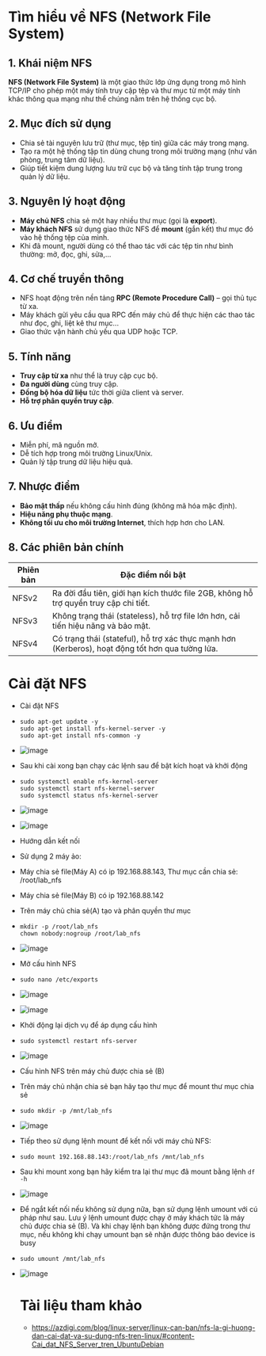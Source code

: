 # Tìm hiểu về NFS (Network File System)

## 1. Khái niệm NFS
**NFS (Network File System)** là một giao thức lớp ứng dụng trong mô hình TCP/IP cho phép một máy tính truy cập tệp và thư mục từ một máy tính khác thông qua mạng như thể chúng nằm trên hệ thống cục bộ.

## 2. Mục đích sử dụng
- Chia sẻ tài nguyên lưu trữ (thư mục, tệp tin) giữa các máy trong mạng.
- Tạo ra một hệ thống tập tin dùng chung trong môi trường mạng (như văn phòng, trung tâm dữ liệu).
- Giúp tiết kiệm dung lượng lưu trữ cục bộ và tăng tính tập trung trong quản lý dữ liệu.

## 3. Nguyên lý hoạt động
- **Máy chủ NFS** chia sẻ một hay nhiều thư mục (gọi là **export**).
- **Máy khách NFS** sử dụng giao thức NFS để **mount** (gắn kết) thư mục đó vào hệ thống tệp của mình.
- Khi đã mount, người dùng có thể thao tác với các tệp tin như bình thường: mở, đọc, ghi, sửa,...

## 4. Cơ chế truyền thông
- NFS hoạt động trên nền tảng **RPC (Remote Procedure Call)** – gọi thủ tục từ xa.
- Máy khách gửi yêu cầu qua RPC đến máy chủ để thực hiện các thao tác như đọc, ghi, liệt kê thư mục...
- Giao thức vận hành chủ yếu qua UDP hoặc TCP.

## 5. Tính năng
- **Truy cập từ xa** như thể là truy cập cục bộ.
- **Đa người dùng** cùng truy cập.
- **Đồng bộ hóa dữ liệu** tức thời giữa client và server.
- **Hỗ trợ phân quyền truy cập**.

## 6. Ưu điểm
- Miễn phí, mã nguồn mở.
- Dễ tích hợp trong môi trường Linux/Unix.
- Quản lý tập trung dữ liệu hiệu quả.

## 7. Nhược điểm
- **Bảo mật thấp** nếu không cấu hình đúng (không mã hóa mặc định).
- **Hiệu năng phụ thuộc mạng**.
- **Không tối ưu cho môi trường Internet**, thích hợp hơn cho LAN.

## 8. Các phiên bản chính

| Phiên bản | Đặc điểm nổi bật |
|-----------|------------------|
| NFSv2     | Ra đời đầu tiên, giới hạn kích thước file 2GB, không hỗ trợ quyền truy cập chi tiết. |
| NFSv3     | Không trạng thái (stateless), hỗ trợ file lớn hơn, cải tiến hiệu năng và bảo mật. |
| NFSv4     | Có trạng thái (stateful), hỗ trợ xác thực mạnh hơn (Kerberos), hoạt động tốt hơn qua tường lửa. |

# Cài đặt NFS
- Cài đặt NFS
- ```
  sudo apt-get update -y
  sudo apt-get install nfs-kernel-server -y
  sudo apt-get install nfs-common -y
  ```
- ![image](https://github.com/user-attachments/assets/e10844e6-3eac-4c4e-99c4-3051c496040a)
- Sau khi cài xong bạn chạy các lệnh sau để bật kích hoạt và khởi động
- ```
  sudo systemctl enable nfs-kernel-server
  sudo systemctl start nfs-kernel-server
  sudo systemctl status nfs-kernel-server
  ```
- ![image](https://github.com/user-attachments/assets/82a52dd8-137f-46a2-9911-ca283af23ed9)
- ![image](https://github.com/user-attachments/assets/a17dc35f-0443-4db3-a70f-bf07695c75bd)
- Hướng dẫn kết nối
- Sử dụng 2 máy ảo:
- Máy chia sẻ file(Máy A) có ip 192.168.88.143, Thư mục cần chia sẻ: /root/lab_nfs
- Máy chia sẻ file(Máy B) có ip 192.168.88.142
- Trên máy chủ chia sẻ(A) tạo và phân quyền thư mục
- ```
  mkdir -p /root/lab_nfs
  chown nobody:nogroup /root/lab_nfs
  ```
- ![image](https://github.com/user-attachments/assets/d5c14d74-8984-435d-80b1-83e22eac447e)
- Mở cấu hình NFS
- `sudo nano /etc/exports`
- ![image](https://github.com/user-attachments/assets/519fde7f-8529-4d52-81e5-6fcc4c69adb9)
- ![image](https://github.com/user-attachments/assets/d17b282b-f77c-4d20-bcab-80bcf421f315)
- Khởi động lại dịch vụ để áp dụng cấu hình
- `sudo systemctl restart nfs-server`
- ![image](https://github.com/user-attachments/assets/fb8f91da-9627-4b1b-9c06-412995f6e1a4)
- Cấu hình NFS trên máy chủ được chia sẻ (B)
- Trên máy chủ nhận chia sẻ bạn hãy tạo thư mục để mount thư mục chia sẻ
- `sudo mkdir -p /mnt/lab_nfs`
- ![image](https://github.com/user-attachments/assets/b8e6dfc3-2922-4a15-896c-566a1de909a1)
- Tiếp theo sử dụng lệnh mount để kết nối với máy chủ NFS:
- `sudo mount 192.168.88.143:/root/lab_nfs /mnt/lab_nfs`
- Sau khi mount xong bạn hãy kiểm tra lại thư mục đã mount bằng lệnh `df -h`
- ![image](https://github.com/user-attachments/assets/5987ac2a-9b0d-4224-89cb-7cb618c190b8)
- Để ngắt kết nối nếu không sử dụng nữa, bạn sử dụng lệnh umount với cú pháp như sau. Lưu ý lệnh umount được chạy ở máy khách tức là máy chủ được chia sẻ (B). Và khi chạy lệnh bạn không được đứng trong thư mục, nếu không khi chạy umount bạn sẽ nhận được thông báo device is busy
- `sudo umount /mnt/lab_nfs`
- ![image](https://github.com/user-attachments/assets/7b056944-79a0-4dbe-a7b5-459d82cb5787)

  # Tài liệu tham khảo
  - https://azdigi.com/blog/linux-server/linux-can-ban/nfs-la-gi-huong-dan-cai-dat-va-su-dung-nfs-tren-linux/#content-Cai_dat_NFS_Server_tren_UbuntuDebian
